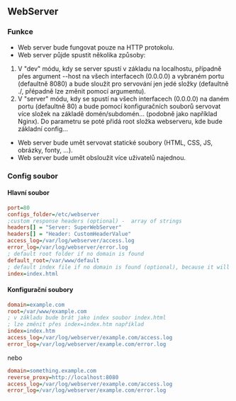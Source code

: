 ## WebServer

### Funkce
- Web server bude fungovat pouze na HTTP protokolu.
- Web server půjde spustit několika způsoby:
 1. V "dev" módu, kdy se server spustí v základu na localhostu, případně přes argument --host na všech interfacech (0.0.0.0) a vybraném portu (defaultně 8080) a bude sloužit pro servování jen jedé složky (defaultně ./, přépadně lze změnit pomocí argumentu).
 2. V "server" módu, kdy se spustí na všech interfacech (0.0.0.0) na daném portu (defaultně 80) a bude pomocí konfiguračních souborů servovat více složek na základě domén/subdomén... (podobně jako například Nginx). Do parametru se poté přidá root složka webserveru, kde bude základní config...
- Web server bude umět servovat statické soubory (HTML, CSS, JS, obrázky, fonty, ...).
- Web server bude umět obsloužit více uživatelů najednou.

### Config soubor
#### Hlavní soubor
```INI
port=80
configs_folder=/etc/webserver
;custom response headers (optional) -  array of strings
headers[] = "Server: SuperWebServer"
headers[] = "Header: CustomHeaderValue"
access_log=/var/log/webserver/access.log
error_log=/var/log/webserver/error.log
; default root folder if no domain is found
default_root=/var/www/default
; default index file if no domain is found (optional), because it will use index.html by default
index=index.html
```

#### Konfigurační soubory
```INI
domain=example.com
root=/var/www/example.com
; v základu bude brát jako index soubor index.html
; lze změnit přes index=index.htm například
index=index.htm
access_log=/var/log/webserver/example.com/access.log
error_log=/var/log/webserver/example.com/error.log
```

nebo

```INI
domain=something.example.com
reverse_proxy=http://localhost:8080
access_log=/var/log/webserver/example.com/access.log
error_log=/var/log/webserver/example.com/error.log
```

